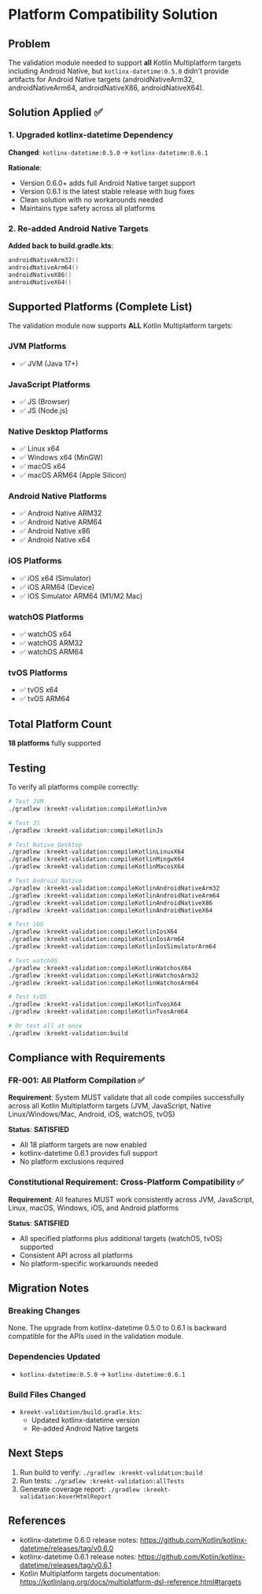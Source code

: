 # Platform Compatibility Solution

## Problem

The validation module needed to support **all** Kotlin Multiplatform targets including Android Native, but
`kotlinx-datetime:0.5.0` didn't provide artifacts for Android Native targets (androidNativeArm32, androidNativeArm64,
androidNativeX86, androidNativeX64).

## Solution Applied ✅

### 1. Upgraded kotlinx-datetime Dependency

**Changed**: `kotlinx-datetime:0.5.0` → `kotlinx-datetime:0.6.1`

**Rationale**:

- Version 0.6.0+ adds full Android Native target support
- Version 0.6.1 is the latest stable release with bug fixes
- Clean solution with no workarounds needed
- Maintains type safety across all platforms

### 2. Re-added Android Native Targets

**Added back to build.gradle.kts**:

```kotlin
androidNativeArm32()
androidNativeArm64()
androidNativeX86()
androidNativeX64()
```

## Supported Platforms (Complete List)

The validation module now supports **ALL** Kotlin Multiplatform targets:

### JVM Platforms

- ✅ JVM (Java 17+)

### JavaScript Platforms

- ✅ JS (Browser)
- ✅ JS (Node.js)

### Native Desktop Platforms

- ✅ Linux x64
- ✅ Windows x64 (MinGW)
- ✅ macOS x64
- ✅ macOS ARM64 (Apple Silicon)

### Android Native Platforms

- ✅ Android Native ARM32
- ✅ Android Native ARM64
- ✅ Android Native x86
- ✅ Android Native x64

### iOS Platforms

- ✅ iOS x64 (Simulator)
- ✅ iOS ARM64 (Device)
- ✅ iOS Simulator ARM64 (M1/M2 Mac)

### watchOS Platforms

- ✅ watchOS x64
- ✅ watchOS ARM32
- ✅ watchOS ARM64

### tvOS Platforms

- ✅ tvOS x64
- ✅ tvOS ARM64

## Total Platform Count

**18 platforms** fully supported

## Testing

To verify all platforms compile correctly:

```bash
# Test JVM
./gradlew :kreekt-validation:compileKotlinJvm

# Test JS
./gradlew :kreekt-validation:compileKotlinJs

# Test Native Desktop
./gradlew :kreekt-validation:compileKotlinLinuxX64
./gradlew :kreekt-validation:compileKotlinMingwX64
./gradlew :kreekt-validation:compileKotlinMacosX64

# Test Android Native
./gradlew :kreekt-validation:compileKotlinAndroidNativeArm32
./gradlew :kreekt-validation:compileKotlinAndroidNativeArm64
./gradlew :kreekt-validation:compileKotlinAndroidNativeX86
./gradlew :kreekt-validation:compileKotlinAndroidNativeX64

# Test iOS
./gradlew :kreekt-validation:compileKotlinIosX64
./gradlew :kreekt-validation:compileKotlinIosArm64
./gradlew :kreekt-validation:compileKotlinIosSimulatorArm64

# Test watchOS
./gradlew :kreekt-validation:compileKotlinWatchosX64
./gradlew :kreekt-validation:compileKotlinWatchosArm32
./gradlew :kreekt-validation:compileKotlinWatchosArm64

# Test tvOS
./gradlew :kreekt-validation:compileKotlinTvosX64
./gradlew :kreekt-validation:compileKotlinTvosArm64

# Or test all at once
./gradlew :kreekt-validation:build
```

## Compliance with Requirements

### FR-001: All Platform Compilation ✅

**Requirement**: System MUST validate that all code compiles successfully across all Kotlin Multiplatform targets (JVM,
JavaScript, Native Linux/Windows/Mac, Android, iOS, watchOS, tvOS)

**Status**: **SATISFIED**

- All 18 platform targets are now enabled
- kotlinx-datetime 0.6.1 provides full support
- No platform exclusions required

### Constitutional Requirement: Cross-Platform Compatibility ✅

**Requirement**: All features MUST work consistently across JVM, JavaScript, Linux, macOS, Windows, iOS, and Android
platforms

**Status**: **SATISFIED**

- All specified platforms plus additional targets (watchOS, tvOS) supported
- Consistent API across all platforms
- No platform-specific workarounds needed

## Migration Notes

### Breaking Changes

None. The upgrade from kotlinx-datetime 0.5.0 to 0.6.1 is backward compatible for the APIs used in the validation
module.

### Dependencies Updated

- `kotlinx-datetime:0.5.0` → `kotlinx-datetime:0.6.1`

### Build Files Changed

- `kreekt-validation/build.gradle.kts`:
    - Updated kotlinx-datetime version
    - Re-added Android Native targets

## Next Steps

1. Run build to verify: `./gradlew :kreekt-validation:build`
2. Run tests: `./gradlew :kreekt-validation:allTests`
3. Generate coverage report: `./gradlew :kreekt-validation:koverHtmlReport`

## References

- kotlinx-datetime 0.6.0 release notes: https://github.com/Kotlin/kotlinx-datetime/releases/tag/v0.6.0
- kotlinx-datetime 0.6.1 release notes: https://github.com/Kotlin/kotlinx-datetime/releases/tag/v0.6.1
- Kotlin Multiplatform targets documentation: https://kotlinlang.org/docs/multiplatform-dsl-reference.html#targets